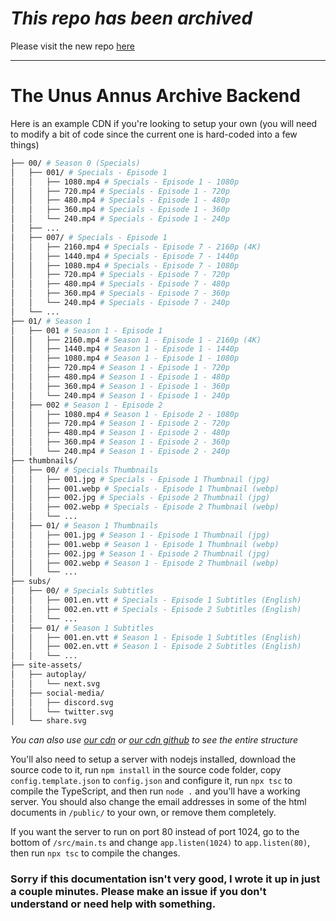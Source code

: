 # *This repo has been archived*
Please visit the new repo [here](https://github.com/UnusAnnusArchived/TUAA-Backend)

<hr>

# The Unus Annus Archive Backend
Here is an example CDN if you're looking to setup your own (you will need to modify a bit of code since the current one is hard-coded into a few things)

```bash
├── 00/ # Season 0 (Specials)
│   ├── 001/ # Specials - Episode 1
│   │   ├── 1080.mp4 # Specials - Episode 1 - 1080p
│   │   ├── 720.mp4 # Specials - Episode 1 - 720p
│   │   ├── 480.mp4 # Specials - Episode 1 - 480p
│   │   ├── 360.mp4 # Specials - Episode 1 - 360p
│   │   └── 240.mp4 # Specials - Episode 1 - 240p
│   ├── ...
│   ├── 007/ # Specials - Episode 1
│   │   ├── 2160.mp4 # Specials - Episode 7 - 2160p (4K)
│   │   ├── 1440.mp4 # Specials - Episode 7 - 1440p
│   │   ├── 1080.mp4 # Specials - Episode 7 - 1080p
│   │   ├── 720.mp4 # Specials - Episode 7 - 720p
│   │   ├── 480.mp4 # Specials - Episode 7 - 480p
│   │   ├── 360.mp4 # Specials - Episode 7 - 360p
│   │   └── 240.mp4 # Specials - Episode 7 - 240p
│   └── ...
├── 01/ # Season 1
│   ├── 001 # Season 1 - Episode 1
│   │   ├── 2160.mp4 # Season 1 - Episode 1 - 2160p (4K)
│   │   ├── 1440.mp4 # Season 1 - Episode 1 - 1440p
│   │   ├── 1080.mp4 # Season 1 - Episode 1 - 1080p
│   │   ├── 720.mp4 # Season 1 - Episode 1 - 720p
│   │   ├── 480.mp4 # Season 1 - Episode 1 - 480p
│   │   ├── 360.mp4 # Season 1 - Episode 1 - 360p
│   │   └── 240.mp4 # Season 1 - Episode 1 - 240p
│   ├── 002 # Season 1 - Episode 2
│   │   ├── 1080.mp4 # Season 1 - Episode 2 - 1080p
│   │   ├── 720.mp4 # Season 1 - Episode 2 - 720p
│   │   ├── 480.mp4 # Season 1 - Episode 2 - 480p
│   │   ├── 360.mp4 # Season 1 - Episode 2 - 360p
│   │   └── 240.mp4 # Season 1 - Episode 2 - 240p
├── thumbnails/
│   ├── 00/ # Specials Thumbnails
│   │   ├── 001.jpg # Specials - Episode 1 Thumbnail (jpg)
│   │   ├── 001.webp # Specials - Episode 1 Thumbnail (webp)
│   │   ├── 002.jpg # Specials - Episode 2 Thumbnail (jpg)
│   │   ├── 002.webp # Specials - Episode 2 Thumbnail (webp)
│   │   └── ...
│   ├── 01/ # Season 1 Thumbnails
│   │   ├── 001.jpg # Season 1 - Episode 1 Thumbnail (jpg)
│   │   ├── 001.webp # Season 1 - Episode 1 Thumbnail (webp)
│   │   ├── 002.jpg # Season 1 - Episode 2 Thumbnail (jpg)
│   │   ├── 002.webp # Season 1 - Episode 2 Thumbnail (webp)
│   │   └── ...
├── subs/
│   ├── 00/ # Specials Subtitles
│   │   ├── 001.en.vtt # Specials - Episode 1 Subtitles (English)
│   │   ├── 002.en.vtt # Specials - Episode 2 Subtitles (English)
│   │   └── ...
│   ├── 01/ # Season 1 Subtitles
│   │   ├── 001.en.vtt # Season 1 - Episode 1 Subtitles (English)
│   │   ├── 002.en.vtt # Season 1 - Episode 2 Subtitles (English)
│   │   └── ...
├── site-assets/
│   ├── autoplay/
│   │   └── next.svg
│   ├── social-media/
│   │   ├── discord.svg
│   │   └── twitter.svg 
│   └── share.svg

```

*You can also use [our cdn](https://cdn.unusann.us) or [our cdn github](https://github.com/TheUnusAnnusArchive/TUAA-CDN) to see the entire structure*

You'll also need to setup a server with nodejs installed, download the source code to it, run `npm install` in the source code folder, copy `config.template.json` to `config.json` and configure it, run `npx tsc` to compile the TypeScript, and then run `node .` and you'll have a working server. You should also change the email addresses in some of the html documents in `/public/` to your own, or remove them completely.

If you want the server to run on port 80 instead of port 1024, go to the bottom of `/src/main.ts` and change `app.listen(1024)` to `app.listen(80)`, then run `npx tsc` to compile the changes.


### Sorry if this documentation isn't very good, I wrote it up in just a couple minutes. Please make an issue if you don't understand or need help with something.
